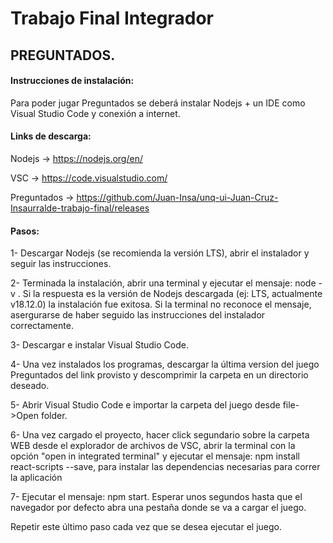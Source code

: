 # Trabajo Final Integrador


## PREGUNTADOS. 

#### Instrucciones de instalación:

Para poder jugar Preguntados se deberá instalar Nodejs + un IDE como Visual Studio Code y conexión a internet.

#### Links de descarga: 
  
  Nodejs -> https://nodejs.org/en/
  
  VSC -> https://code.visualstudio.com/
  
  Preguntados -> https://github.com/Juan-Insa/unq-ui-Juan-Cruz-Insaurralde-trabajo-final/releases

#### Pasos:

1- Descargar Nodejs (se recomienda la versión LTS), abrir el instalador y seguir las instrucciones.

2- Terminada la instalación, abrir una terminal y ejecutar el mensaje: node -v . Si la respuesta es la versión de Nodejs descargada (ej: LTS, actualmente v18.12.0) la instalación fue exitosa. Si la terminal no reconoce el mensaje, asergurarse de haber seguido las instrucciones del instalador correctamente.

3- Descargar e instalar Visual Studio Code.

4- Una vez instalados los programas, descargar la última version del juego Preguntados del link provisto y descomprimir la carpeta en un directorio deseado.

5- Abrir Visual Studio Code e importar la carpeta del juego desde file->Open folder. 

6- Una vez cargado el proyecto, hacer click segundario sobre la carpeta WEB desde el explorador de archivos de VSC, abrir la terminal con la opción "open in integrated terminal" y ejecutar el mensaje: npm install react-scripts --save, para instalar las dependencias necesarias para correr la aplicación

7- Ejecutar el mensaje: npm start. Esperar unos segundos hasta que el navegador por defecto abra una pestaña donde se va a cargar el juego.

Repetir este último paso cada vez que se desea ejecutar el juego.
